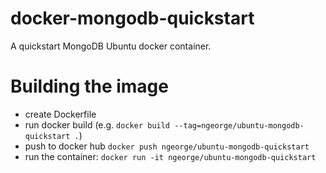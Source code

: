 # docker-mongodb-quickstart
A quickstart MongoDB Ubuntu docker container.

# Building the image

- create Dockerfile
- run docker build (e.g. `docker build --tag=ngeorge/ubuntu-mongodb-quickstart .`)
- push to docker hub `docker push ngeorge/ubuntu-mongodb-quickstart`
- run the container: `docker run -it ngeorge/ubuntu-mongodb-quickstart`
